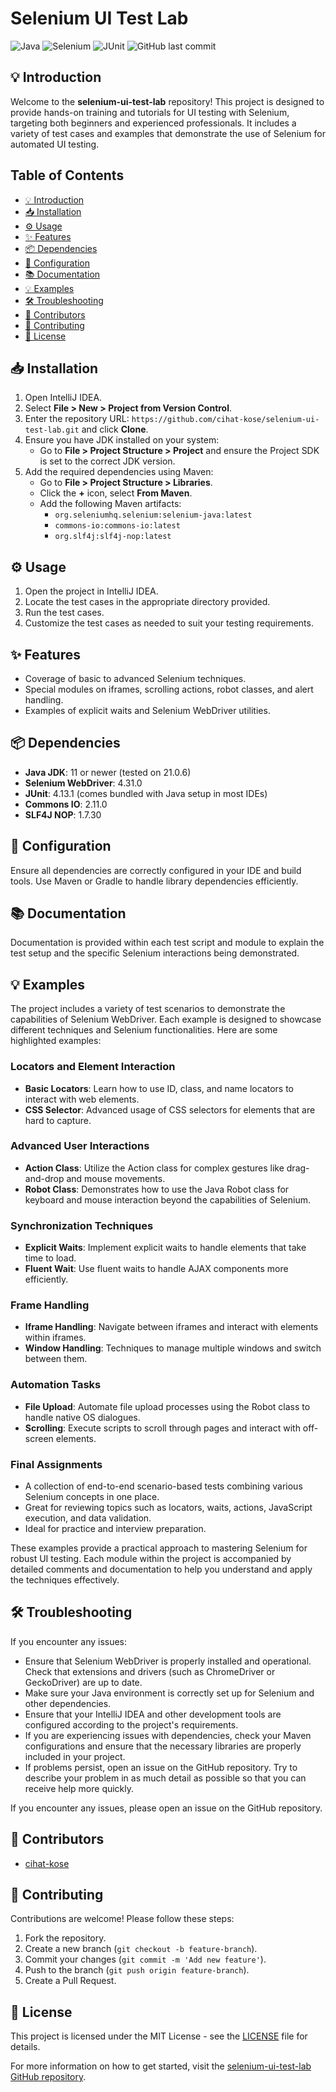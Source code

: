 # Selenium UI Test Lab

![Java](https://img.shields.io/badge/Java-ED8B00?style=for-the-badge&logo=java&logoColor=white)
![Selenium](https://img.shields.io/badge/Selenium-43B02A?style=for-the-badge&logo=selenium&logoColor=white)
![JUnit](https://img.shields.io/badge/JUnit-4.13.1-25A162?style=for-the-badge)
![GitHub last commit](https://img.shields.io/github/last-commit/cihat-kose/selenium-ui-test-lab?style=for-the-badge)

## 💡 Introduction

Welcome to the **selenium-ui-test-lab** repository! This project is designed to provide hands-on training and tutorials
for UI testing with Selenium, targeting both beginners and experienced professionals. It includes a variety of test
cases and examples that demonstrate the use of Selenium for automated UI testing.

## Table of Contents

- [💡 Introduction](#💡-introduction)
- [📥 Installation](#📥-installation)
- [⚙️ Usage](#⚙️-usage)
- [✨ Features](#✨-features)
- [📦 Dependencies](#📦-dependencies)
- [🔧 Configuration](#🔧-configuration)
- [📚 Documentation](#📚-documentation)
- [💡 Examples](#💡-examples)
- [🛠️ Troubleshooting](#🛠️-troubleshooting)
- [👥 Contributors](#👥-contributors)
- [🤝 Contributing](#🤝-contributing)
- [📜 License](#📜-license)

## 📥 Installation

1. Open IntelliJ IDEA.
2. Select **File > New > Project from Version Control**.
3. Enter the repository URL: `https://github.com/cihat-kose/selenium-ui-test-lab.git` and click **Clone**.
4. Ensure you have JDK installed on your system:
    - Go to **File > Project Structure > Project** and ensure the Project SDK is set to the correct JDK version.
5. Add the required dependencies using Maven:
    - Go to **File > Project Structure > Libraries**.
    - Click the **+** icon, select **From Maven**.
    - Add the following Maven artifacts:
        - `org.seleniumhq.selenium:selenium-java:latest`
        - `commons-io:commons-io:latest`
        - `org.slf4j:slf4j-nop:latest`

## ⚙️ Usage

1. Open the project in IntelliJ IDEA.
2. Locate the test cases in the appropriate directory provided.
3. Run the test cases.
4. Customize the test cases as needed to suit your testing requirements.

## ✨ Features

- Coverage of basic to advanced Selenium techniques.
- Special modules on iframes, scrolling actions, robot classes, and alert handling.
- Examples of explicit waits and Selenium WebDriver utilities.

## 📦 Dependencies

- **Java JDK**: 11 or newer (tested on 21.0.6)
- **Selenium WebDriver**: 4.31.0
- **JUnit**: 4.13.1 (comes bundled with Java setup in most IDEs)
- **Commons IO**: 2.11.0
- **SLF4J NOP**: 1.7.30

## 🔧 Configuration

Ensure all dependencies are correctly configured in your IDE and build tools. Use Maven or Gradle to handle library
dependencies efficiently.

## 📚 Documentation

Documentation is provided within each test script and module to explain the test setup and the specific Selenium
interactions being demonstrated.

## 💡 Examples

The project includes a variety of test scenarios to demonstrate the capabilities of Selenium WebDriver. Each example is
designed to showcase different techniques and Selenium functionalities. Here are some highlighted examples:

### Locators and Element Interaction

- **Basic Locators**: Learn how to use ID, class, and name locators to interact with web elements.
- **CSS Selector**: Advanced usage of CSS selectors for elements that are hard to capture.

### Advanced User Interactions

- **Action Class**: Utilize the Action class for complex gestures like drag-and-drop and mouse movements.
- **Robot Class**: Demonstrates how to use the Java Robot class for keyboard and mouse interaction beyond the
  capabilities of Selenium.

### Synchronization Techniques

- **Explicit Waits**: Implement explicit waits to handle elements that take time to load.
- **Fluent Wait**: Use fluent waits to handle AJAX components more efficiently.

### Frame Handling

- **Iframe Handling**: Navigate between iframes and interact with elements within iframes.
- **Window Handling**: Techniques to manage multiple windows and switch between them.

### Automation Tasks

- **File Upload**: Automate file upload processes using the Robot class to handle native OS dialogues.
- **Scrolling**: Execute scripts to scroll through pages and interact with off-screen elements.

### Final Assignments

- A collection of end-to-end scenario-based tests combining various Selenium concepts in one place.
- Great for reviewing topics such as locators, waits, actions, JavaScript execution, and data validation. 
- Ideal for practice and interview preparation.

These examples provide a practical approach to mastering Selenium for robust UI testing. Each module within the project
is accompanied by detailed comments and documentation to help you understand and apply the techniques effectively.

## 🛠️ Troubleshooting

If you encounter any issues:

- Ensure that Selenium WebDriver is properly installed and operational. Check that extensions and drivers (such as
  ChromeDriver or GeckoDriver) are up to date.
- Make sure your Java environment is correctly set up for Selenium and other dependencies.
- Ensure that your IntelliJ IDEA and other development tools are configured according to the project's requirements.
- If you are experiencing issues with dependencies, check your Maven configurations and ensure that the necessary
  libraries are properly included in your project.
- If problems persist, open an issue on the GitHub repository. Try to describe your problem in as much detail as
  possible so that you can receive help more quickly.

If you encounter any issues, please open an issue on the GitHub repository.

## 👥 Contributors

- [cihat-kose](https://github.com/cihat-kose)

## 🤝 Contributing

Contributions are welcome! Please follow these steps:

1. Fork the repository.
2. Create a new branch (`git checkout -b feature-branch`).
3. Commit your changes (`git commit -m 'Add new feature'`).
4. Push to the branch (`git push origin feature-branch`).
5. Create a Pull Request.

## 📜 License

This project is licensed under the MIT License - see the [LICENSE](LICENSE) file for details.

For more information on how to get started, visit
the [selenium-ui-test-lab GitHub repository](https://github.com/cihat-kose/selenium-ui-test-lab).

